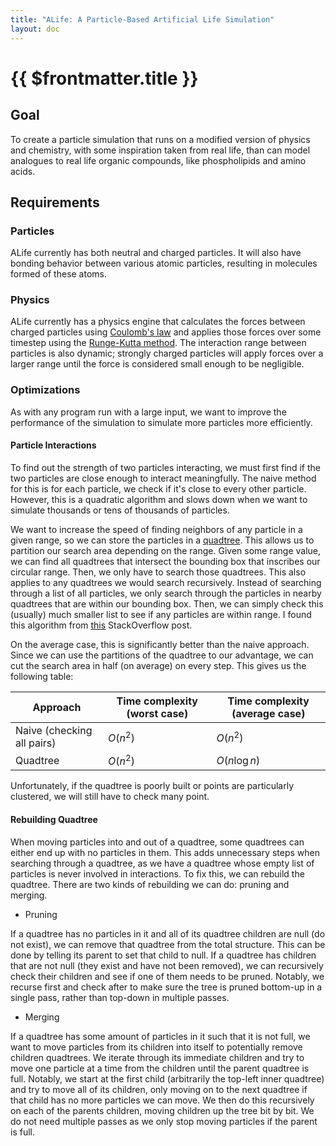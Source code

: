 ```yaml
---
title: "ALife: A Particle-Based Artificial Life Simulation"
layout: doc
---
```


# {{ $frontmatter.title }}

## Goal

To create a particle simulation that runs on a modified version of physics and chemistry, with some inspiration taken from real life, than can model analogues to real life organic compounds, like phospholipids and amino acids. 

## Requirements

### Particles

ALife currently has both neutral and charged particles. It will also have bonding behavior between various atomic particles, resulting in molecules formed of these atoms.

### Physics

ALife currently has a physics engine that calculates the forces between charged particles using [Coulomb's law](https://en.wikipedia.org/wiki/Coulomb's_law#Mathematical_form) and applies those forces over some timestep using the [Runge-Kutta method](https://en.wikipedia.org/wiki/Runge–Kutta_methods). The interaction range between particles is also dynamic; strongly charged particles will apply forces over a larger range until the force is considered small enough to be negligible. 

### Optimizations

As with any program run with a large input, we want to improve the performance of the simulation to simulate more particles more efficiently. 

#### Particle Interactions
To find out the strength of two particles interacting, we must first find if the two particles are close enough to interact meaningfully. The naive method for this is for each particle, we check if it's close to every other particle. However, this is a quadratic algorithm and slows down when we want to simulate thousands or tens of thousands of particles. 

We want to increase the speed of finding neighbors of any particle in a given range, so we can store the particles in a [quadtree](https://en.wikipedia.org/wiki/Quadtree). This allows us to partition our search area depending on the range. Given some range value, we can find all quadtrees that intersect the  bounding box that inscribes our circular range. Then, we only have to search those quadtrees. This also applies to any quadtrees we would search recursively. Instead of searching through a list of all particles, we only search through the particles in nearby quadtrees that are within our bounding box. Then, we can simply check this (usually) much smaller list to see if any particles are within range. I found this algorithm from [this](https://stackoverflow.com/questions/6698484/using-a-quadtree-to-get-all-points-within-a-bounding-circle) StackOverflow post. 

On the average case, this is significantly better than the naive approach. Since we can use the partitions of the quadtree to our advantage, we can cut the search area in half (on average) on every step. This gives us the following table:

| Approach | Time complexity (worst case) | Time complexity (average case) |
| ---- | ---- | ---- | 
| Naive (checking all pairs) | $O(n^2)$ | $O(n^2)$ |
| Quadtree | $O(n^2)$ | $O(n \log n)$ |

Unfortunately, if the quadtree is poorly built or points are particularly clustered, we will still have to check many point. 

#### Rebuilding Quadtree

When moving particles into and out of a quadtree, some quadtrees can either end up with no particles in them. This adds unnecessary steps when searching through a quadtree, as we have a quadtree whose empty list of particles is never involved in interactions. To fix this, we can rebuild the quadtree. There are two kinds of rebuilding we can do: pruning and merging.

- Pruning

If a quadtree has no particles in it and all of its quadtree children are null (do not exist), we can remove that quadtree from the total structure. This can be done by telling its parent to set that child to null. If a quadtree has children that are not null (they exist and have not been removed), we can recursively check their children and see if one of them needs to be pruned. Notably, we recurse first and check after to make sure the tree is pruned  bottom-up in a single pass, rather than top-down in multiple passes.

- Merging

If a quadtree has some amount of particles in it such that it is not full, we want to move particles from its children into itself to potentially remove children quadtrees. We iterate through its immediate children and try to move one particle at a time from the children until the parent quadtree is full. Notably, we start at the first child (arbitrarily the top-left inner quadtree) and try to move all of its children, only moving on to the next quadtree if that child has no more particles we can move. We then do this recursively on each of the parents children, moving children up the tree bit by bit. We do not need multiple passes as we only stop moving particles if the parent is full. 

